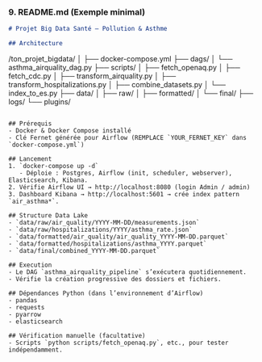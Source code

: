 ### 9. README.md (Exemple minimal)
```markdown
# Projet Big Data Santé – Pollution & Asthme

## Architecture
```
/ton_projet_bigdata/
│
├── docker-compose.yml
├── dags/
│   └── asthma_airquality_dag.py
├── scripts/
│   ├── fetch_openaq.py
│   ├── fetch_cdc.py
│   ├── transform_airquality.py
│   ├── transform_hospitalizations.py
│   ├── combine_datasets.py
│   └── index_to_es.py
├── data/
│   ├── raw/
│   ├── formatted/
│   └── final/
├── logs/
└── plugins/
```

## Prérequis
- Docker & Docker Compose installé
- Clé Fernet générée pour Airflow (REMPLACE `YOUR_FERNET_KEY` dans `docker-compose.yml`)

## Lancement
1. `docker-compose up -d`
   - Déploie : Postgres, Airflow (init, scheduler, webserver), Elasticsearch, Kibana.
2. Vérifie Airflow UI → http://localhost:8080 (login Admin / admin)
3. Dashboard Kibana → http://localhost:5601 → crée index pattern `air_asthma*`.

## Structure Data Lake
- `data/raw/air_quality/YYYY-MM-DD/measurements.json`
- `data/raw/hospitalizations/YYYY/asthma_rate.json`
- `data/formatted/air_quality/air_quality_YYYY-MM-DD.parquet`
- `data/formatted/hospitalizations/asthma_YYYY.parquet`
- `data/final/combined_YYYY-MM-DD.parquet`

## Execution
- Le DAG `asthma_airquality_pipeline` s’exécutera quotidiennement.
- Vérifie la création progressive des dossiers et fichiers.

## Dépendances Python (dans l’environnement d’Airflow)
- pandas
- requests
- pyarrow
- elasticsearch

## Vérification manuelle (facultative)
- Scripts `python scripts/fetch_openaq.py`, etc., pour tester indépendamment.
